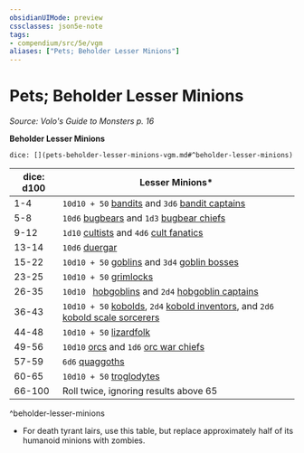 ```yaml
---
obsidianUIMode: preview
cssclasses: json5e-note
tags:
- compendium/src/5e/vgm
aliases: ["Pets; Beholder Lesser Minions"]
---
```

# Pets; Beholder Lesser Minions
*Source: Volo's Guide to Monsters p. 16* 

**Beholder Lesser Minions**

`dice: [](pets-beholder-lesser-minions-vgm.md#^beholder-lesser-minions)`

| dice: d100 | Lesser Minions* |
|------------|-----------------|
| 1-4 | `10d10 + 50` [bandits](/3-Mechanics/CLI/bestiary/humanoid/bandit.md) and `3d6` [bandit captains](/3-Mechanics/CLI/bestiary/humanoid/bandit-captain.md) |
| 5-8 | `10d6` [bugbears](/3-Mechanics/CLI/bestiary/humanoid/bugbear.md) and `1d3` [bugbear chiefs](/3-Mechanics/CLI/bestiary/humanoid/bugbear-chief.md) |
| 9-12 | `1d10` [cultists](/3-Mechanics/CLI/bestiary/humanoid/cultist.md) and `4d6` [cult fanatics](/3-Mechanics/CLI/bestiary/humanoid/cult-fanatic.md) |
| 13-14 | `10d6` [duergar](/3-Mechanics/CLI/bestiary/humanoid/duergar.md) |
| 15-22 | `10d10 + 50` [goblins](/3-Mechanics/CLI/bestiary/humanoid/goblin.md) and `3d4` [goblin bosses](/3-Mechanics/CLI/bestiary/humanoid/goblin-boss.md) |
| 23-25 | `10d10 + 50` [grimlocks](/3-Mechanics/CLI/bestiary/humanoid/grimlock.md) |
| 26-35 | `10d10 ` [hobgoblins](/3-Mechanics/CLI/bestiary/humanoid/hobgoblin.md) and `2d4` [hobgoblin captains](/3-Mechanics/CLI/bestiary/humanoid/hobgoblin-captain.md) |
| 36-43 | `10d10 + 50` [kobolds](/3-Mechanics/CLI/bestiary/humanoid/kobold.md), `2d4` [kobold inventors](/3-Mechanics/CLI/bestiary/humanoid/kobold-inventor-mpmm.md), and `2d6` [kobold scale sorcerers](/3-Mechanics/CLI/bestiary/humanoid/kobold-scale-sorcerer-mpmm.md) |
| 44-48 | `10d10 + 50` [lizardfolk](/3-Mechanics/CLI/bestiary/humanoid/lizardfolk.md) |
| 49-56 | `10d10` [orcs](/3-Mechanics/CLI/bestiary/humanoid/orc.md) and `1d6` [orc war chiefs](/3-Mechanics/CLI/bestiary/humanoid/orc-war-chief.md) |
| 57-59 | `6d6` [quaggoths](/3-Mechanics/CLI/bestiary/humanoid/quaggoth.md) |
| 60-65 | `10d10 + 50` [troglodytes](/3-Mechanics/CLI/bestiary/humanoid/troglodyte.md) |
| 66-100 | Roll twice, ignoring results above 65 |
^beholder-lesser-minions

* For death tyrant lairs, use this table, but replace approximately half of its humanoid minions with zombies.